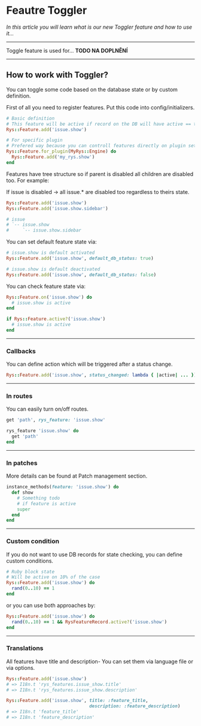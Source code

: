  # Feautre Toggler

*In this article you will learn what is our new Toggler feature and how to use it...*

---

Toggle feature is used for... **TODO NA DOPLNĚNÍ** 



--- 

## How to work with Toggler? 

You can toggle some code based on the database state or by custom definition. 

First of all you need to register features. Put this code into config/initializers.

```ruby
# Basic definition
# This feature will be active if record on the DB will have active == true
Rys::Feature.add('issue.show')

# For specific plugin
# Prefered way because you can controll features directly on plugin settings 
Rys::Feature.for_plugin(MyRys::Engine) do
  Rys::Feature.add('my_rys.show')
end
```
Features have tree structure so if parent is disabled all children are disabled too. For example:

If issue is disabled -> all issue.* are disabled too regardless to theirs state.

```ruby
Rys::Feature.add('issue.show')
Rys::Feature.add('issue.show.sidebar')

# issue
# `-- issue.show
#     `-- issue.show.sidebar
```
You can set default feature state via: 

```ruby
# issue.show is default activated
Rys::Feature.add('issue.show', default_db_status: true)

# issue.show is default deactivated
Rys::Feature.add('issue.show', default_db_status: false)
```

You can check feature state via: 

```ruby
Rys::Feature.on('issue.show') do
  # issue.show is active
end

if Rys::Feature.active?('issue.show')
  # issue.show is active
end
```
---

### Callbacks

You can define action which will be triggered after a status change.

```ruby
Rys::Feature.add('issue.show', status_changed: lambda { |active| ... })
```

---

### In routes

You can easily turn on/off routes. 

```ruby
get 'path', rys_feature: 'issue.show'

rys_feature 'issue.show' do
  get 'path'
end
```
---

### In patches

More details can be found at Patch management section.

```ruby
instance_methods(feature: 'issue.show') do
  def show
    # Something todo
    # if feature is active
    super
  end
end
```

---

### Custom condition

If you do not want to use DB records for state checking, you can define custom conditions.

```ruby
# Ruby block state
# Will be active on 10% of the case
Rys::Feature.add('issue.show') do
  rand(0..10) == 1
end
```

or you can use both approaches by: 

```ruby
Rys::Feature.add('issue.show') do
  rand(0..10) == 1 && RysFeatureRecord.active?('issue.show')
end
```

---

### Translations

All features have title and description- You can set them via language file or via options.

```ruby
Rys::Feature.add('issue.show')
# => I18n.t 'rys_features.issue_show.title'
# => I18n.t 'rys_features.issue_show.description'

Rys::Feature.add('issue.show', title: :feature_title,
                               description: :feature_description)
# => I18n.t 'feature_title'
# => I18n.t 'feature_description'
```




























